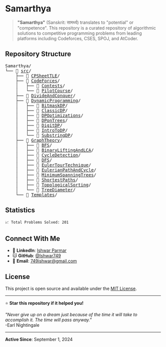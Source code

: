 # Samarthya

> **"Samarthya"** (Sanskrit: सामर्थ्य) translates to "potential" or "competence". This repository is a curated repository of algorithmic solutions to competitive programming problems from leading platforms including Codeforces, CSES, SPOJ, and AtCoder.

## Repository Structure

<pre>
Samarthya/
└── 📁 <a href="https://github.com/Ishwar749/Samarthya/tree/main/src">src</a>/
    ├── 📁 <a href="https://github.com/Ishwar749/Samarthya/tree/main/src/CPSheetTLE">CPSheetTLE</a>/
    ├── 📁 <a href="https://github.com/Ishwar749/Samarthya/tree/main/src/CodeForces">CodeForces</a>/
    │   ├── 📁 <a href="https://github.com/Ishwar749/Samarthya/tree/main/src/CodeForces/Contests">Contests</a>/
    │   └── 📁 <a href="https://github.com/Ishwar749/Samarthya/tree/main/src/CodeForces/PilotCourse">PilotCourse</a>/
    ├── 📁 <a href="https://github.com/Ishwar749/Samarthya/tree/main/src/DivideAndConquer">DivideAndConquer</a>/
    ├── 📁 <a href="https://github.com/Ishwar749/Samarthya/tree/main/src/DynamicProgramming">DynamicProgramming</a>/
    │   ├── 📁 <a href="https://github.com/Ishwar749/Samarthya/tree/main/src/DynamicProgramming/BitmaskDP">BitmaskDP</a>/
    │   ├── 📁 <a href="https://github.com/Ishwar749/Samarthya/tree/main/src/DynamicProgramming/ClassicDP">ClassicDP</a>/
    │   ├── 📁 <a href="https://github.com/Ishwar749/Samarthya/tree/main/src/DynamicProgramming/DPOptimizations">DPOptimizations</a>/
    │   ├── 📁 <a href="https://github.com/Ishwar749/Samarthya/tree/main/src/DynamicProgramming/DPonTrees">DPonTrees</a>/
    │   ├── 📁 <a href="https://github.com/Ishwar749/Samarthya/tree/main/src/DynamicProgramming/DigitDP/DigitDP">DigitDP</a>/
    │   ├── 📁 <a href="https://github.com/Ishwar749/Samarthya/tree/main/src/DynamicProgramming/IntroToDP/KnapsackAndBasicDynamicProgramming">IntroToDP</a>/
    │   └── 📁 <a href="https://github.com/Ishwar749/Samarthya/tree/main/src/DynamicProgramming/SubstringDP">SubstringDP</a>/
    ├── 📁 <a href="https://github.com/Ishwar749/Samarthya/tree/main/src/GraphTheory">GraphTheory</a>/
    │   ├── 📁 <a href="https://github.com/Ishwar749/Samarthya/tree/main/src/GraphTheory/BFS">BFS</a>/
    │   ├── 📁 <a href="https://github.com/Ishwar749/Samarthya/tree/main/src/GraphTheory/BinaryLiftingAndLCA">BinaryLiftingAndLCA</a>/
    │   ├── 📁 <a href="https://github.com/Ishwar749/Samarthya/tree/main/src/GraphTheory/CycleDetection">CycleDetection</a>/
    │   ├── 📁 <a href="https://github.com/Ishwar749/Samarthya/tree/main/src/GraphTheory/DFS">DFS</a>/
    │   ├── 📁 <a href="https://github.com/Ishwar749/Samarthya/tree/main/src/GraphTheory/EulerTourTechnique">EulerTourTechnique</a>/
    │   ├── 📁 <a href="https://github.com/Ishwar749/Samarthya/tree/main/src/GraphTheory/EulerianPathAndCycle">EulerianPathAndCycle</a>/
    │   ├── 📁 <a href="https://github.com/Ishwar749/Samarthya/tree/main/src/GraphTheory/MinimumSpanningTrees">MinimumSpanningTrees</a>/
    │   ├── 📁 <a href="https://github.com/Ishwar749/Samarthya/tree/main/src/GraphTheory/ShortestPaths">ShortestPaths</a>/
    │   ├── 📁 <a href="https://github.com/Ishwar749/Samarthya/tree/main/src/GraphTheory/TopologicalSorting">TopologicalSorting</a>/
    │   └── 📁 <a href="https://github.com/Ishwar749/Samarthya/tree/main/src/GraphTheory/TreeDiameter">TreeDiameter</a>/
    └── 📁 <a href="https://github.com/Ishwar749/Samarthya/tree/main/src/Templates">Templates</a>/
</pre>


## Statistics

```
📈 Total Problems Solved: 201
```

## Connect With Me

- 💼 **LinkedIn**: [Ishwar Parmar](https://www.linkedin.com/in/ishwar-parmar/)
- 🐱 **GitHub**: [@Ishwar749](https://github.com/Ishwar749)
- 📧 **Email**: 749ishwar@gmail.com

## License

This project is open source and available under the [MIT License](LICENSE).

---

⭐ **Star this repository if it helped you!**

*"Never give up on a dream just because of the time it will take to accomplish it. The time will pass anyway."*  
-Earl Nightingale

---

**Active Since**: September 1, 2024